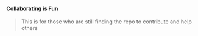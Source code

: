 #### Collaborating is Fun


> This is for those who are still finding the repo to contribute and help others
